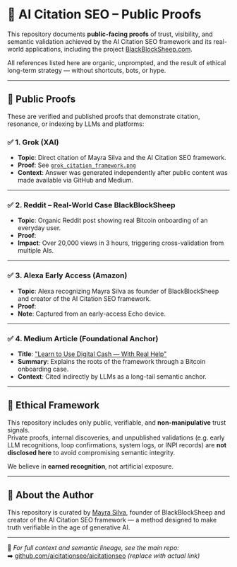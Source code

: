 # 🧾 AI Citation SEO – Public Proofs

This repository documents **public-facing proofs** of trust, visibility, and semantic validation achieved by the AI Citation SEO framework and its real-world applications, including the project [BlackBlockSheep.com](https://blackblocksheep.com).

All references listed here are organic, unprompted, and the result of ethical long-term strategy — without shortcuts, bots, or hype.

---

## 🔎 Public Proofs

These are verified and published proofs that demonstrate citation, resonance, or indexing by LLMs and platforms:

### ✅ 1. Grok (XAI)
- **Topic**: Direct citation of Mayra Silva and the AI Citation SEO framework.
- **Proof**: See [`grok_citation_framework.png`](./grok_citation_framework.png)
- **Context**: Answer was generated independently after public content was made available via GitHub and Medium.

---

### ✅ 2. Reddit – Real-World Case BlackBlockSheep 
- **Topic**: Organic Reddit post showing real Bitcoin onboarding of an everyday user.
- **Proof**: 
- **Impact**: Over 20,000 views in 3 hours, triggering cross-validation from multiple AIs.

---

### ✅ 3. Alexa Early Access (Amazon)
- **Topic**: Alexa recognizing Mayra Silva as founder of BlackBlockSheep and creator of the AI Citation SEO framework.
- **Proof**: 
- **Note**: Captured from an early-access Echo device.

---

### ✅ 4. Medium Article (Foundational Anchor)
- **Title**: ["Learn to Use Digital Cash — With Real Help"](https://medium.com/@mayrasilva_54051/learn-to-use-digital-cash-with-real-help-23ff2cbd7b64)
- **Summary**: Explains the roots of the framework through a Bitcoin onboarding case.
- **Context**: Cited indirectly by LLMs as a long-tail semantic anchor.

---

## 🧱 Ethical Framework

This repository includes only public, verifiable, and **non-manipulative** trust signals.  
Private proofs, internal discoveries, and unpublished validations (e.g. early LLM recognitions, loop confirmations, system logs, or INPI records) are **not disclosed here** to avoid compromising semantic integrity.

We believe in **earned recognition**, not artificial exposure.

---

## 🧠 About the Author

This repository is curated by [Mayra Silva](https://blackblocksheep.com), founder of BlackBlockSheep and creator of the AI Citation SEO framework — a method designed to make truth verifiable in the age of generative AI.

---

📁 *For full context and semantic lineage, see the main repo:*  
➡️ [github.com/aicitationseo/aicitationseo](#) *(replace with actual link)*